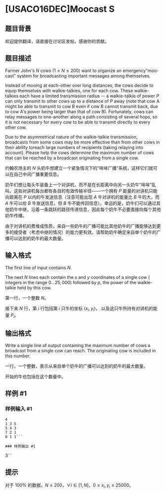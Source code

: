 # [USACO16DEC]Moocast S

## 题目背景

欢迎提供翻译，请直接在讨论区发帖，感谢你的贡献。


## 题目描述

Farmer John's $N$ cows ($1 \leq N \leq 200$) want to organize an emergency"moo-cast" system for broadcasting important messages among themselves.


Instead of mooing at each-other over long distances, the cows decide to equip themselves with walkie-talkies, one for each cow.  These walkie-talkies each have a limited transmission radius -- a walkie-talkie of power $P$ can only transmit to other cows up to a distance of $P$ away (note that cow A might be able to transmit to cow B even if cow B cannot transmit back, due to cow A's power being larger than that of cow B).  Fortunately, cows can relay messages to one-another along a path consisting of several hops, so it is not necessary for every cow to be able to transmit directly to every other cow.


Due to the asymmetrical nature of the walkie-talkie transmission, broadcasts from some cows may be more effective than from other cows in their ability toreach large numbers of recipients (taking relaying into account).  Please  help the cows determine the maximum number of cows that can be reached by a broadcast originating from a single cow.



约翰农场主的 $N$ 头奶牛想建立一个紧急情况下的“哞哞广播”系统，这样它们就可以在自己中间广播重要信息。


奶牛们想让每头牛装备上一个对讲机，而不是在长距离中向另一头奶牛“哞哞”乱叫。这些对讲机每台都有各自的有效传输半径——一个拥有 $P$ 能量的对讲机只能向距离在 $P$ 以内的牛发送信息（注意可能出现 $A$ 牛对讲机的能量比 $B$ 牛的大，而 $A$ 牛可以给 $B$ 牛发送信息，但 $B$ 牛不能传回信息）。幸运的是，奶牛们可以通过其他奶牛中继，沿着一条跳跃的路径传递信息，因此每个奶牛不必要直接向每个其他奶牛传播。


由于对讲机的费堆成性质，来自一些奶牛的广播可能比其他奶牛的广播能够达到更多的接受者（考虑中继的情况）的能力更有效。请帮助奶牛确定来自单个奶牛的广播可以达到的奶牛的最大数量。



## 输入格式

The first line of input contains $N$.


The next $N$ lines each contain the $x$ and $y$ coordinates of a single cow ( integers in the range $0 \ldots 25,000$) followed by $p$, the power of the walkie-talkie held by this cow.

第一行，一个整数 $N$。


接下来 $N$ 行，第 $i$ 行包括第 $i$ 只牛的坐标 $(x_i,y_i)$，
以及这只牛所持有对讲机的能量 $P_i$。

## 输出格式

Write a single line of output containing the maximum number of cows a broadcast from a single cow can reach.  The originating cow is included in this number.


一行，一个整数，表示从来自单个奶牛的广播可以达到的奶牛的最大数量。

开始的牛也包括在这个数量中。

## 样例 #1

### 样例输入 #1
```
4
1 3 5
5 4 3
7 2 1
6 1 1```

### 样例输出 #1

```
3```

## 提示

对于 $100\%$ 的数据，$N\le200$，$\forall i \in [1,N]$，$0\le x_i,y_i\le25000$。
